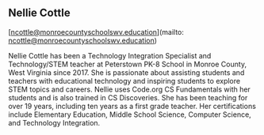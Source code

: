 ## Nellie Cottle

[ncottle@monroecountyschoolswv.education](mailto: ncottle@monroecountyschoolswv.education)

Nellie Cottle has been a Technology Integration Specialist and Technology/STEM teacher at Peterstown PK-8 School in Monroe County, West Virginia since 2017. She is passionate about assisting students and teachers with educational technology and inspiring students to explore STEM topics and careers. Nellie uses Code.org CS Fundamentals with her students and is also trained in CS Discoveries. She has been teaching for over 19 years, including ten years as a first grade teacher. Her certifications include Elementary Education, Middle School Science, Computer Science, and Technology Integration.